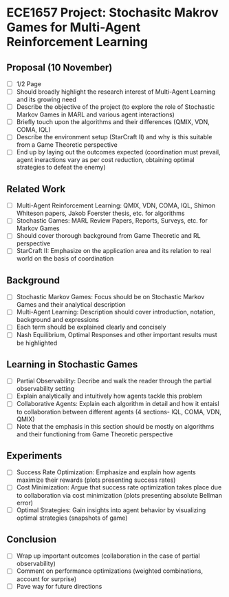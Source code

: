 # ECE1657 Project: Stochasitc Makrov Games for Multi-Agent Reinforcement Learning  

## Proposal (10 November)
- [ ] 1/2 Page  
- [ ] Should broadly highlight the research interest of Multi-Agent Learning and its growing need
- [ ] Describe the objective of the project (to explore the role of Stochastic Markov Games in MARL and various agent interactions)
- [ ] Briefly touch upon the algorithms and their differences (QMIX, VDN, COMA, IQL)
- [ ] Describe the environment setup (StarCraft II) and why is this suitable from a Game Theoretic perspective
- [ ] End up by laying out the outcomes expected (coordination must prevail, agent ineractions vary as per cost reduction, obtaining optimal strategies to defeat the enemy)

## Related Work
- [ ] Multi-Agent Reinforcement Learning: QMIX, VDN, COMA, IQL, Shimon Whiteson papers, Jakob Foerster thesis, etc. for algorithms
- [ ] Stochastic Games: MARL Review Papers, Reports, Surveys, etc. for Markov Games
- [ ] Should cover thorough background from Game Theoretic and RL perspective
- [ ] StarCraft II: Emphasize on the application area and its relation to real world on the basis of coordination

## Background
- [ ] Stochastic Markov Games: Focus should be on Stochastic Markov Games and their analytical description
- [ ] Multi-Agent Learning: Description should cover introduction, notation, background and expressions
- [ ] Each term should be explained clearly and concisely
- [ ] Nash Equilibrium, Optimal Responses and other important results must be highlighted

## Learning in Stochastic Games
- [ ] Partial Observability: Decribe and walk the reader through the partial observability setting
- [ ] Explain analytically and intuitively how agents tackle this problem
- [ ] Collaborative Agents: Explain each algorithm in detail and how it entaisl to collaboration between different agents (4 sections- IQL, COMA, VDN, QMIX)
- [ ] Note that the emphasis in this section should be mostly on algorithms and their functioning from Game Theoretic perspective

## Experiments
 - [ ] Success Rate Optimization: Emphasize and explain how agents maximize their rewards (plots presenting success rates)
 - [ ] Cost Minimization: Argue that success rate optimization takes place due to collaboration via cost minimization (plots presenting absolute Bellman error)
 - [ ] Optimal Strategies: Gain insights into agent behavior by visualizing optimal strategies (snapshots of game)

 ## Conclusion
 - [ ] Wrap up important outcomes (collaboration in the case of partial observability)
 - [ ] Comment on performance optimizations (weighted combinations, account for surprise)
 - [ ] Pave way for future directions

 ##    

